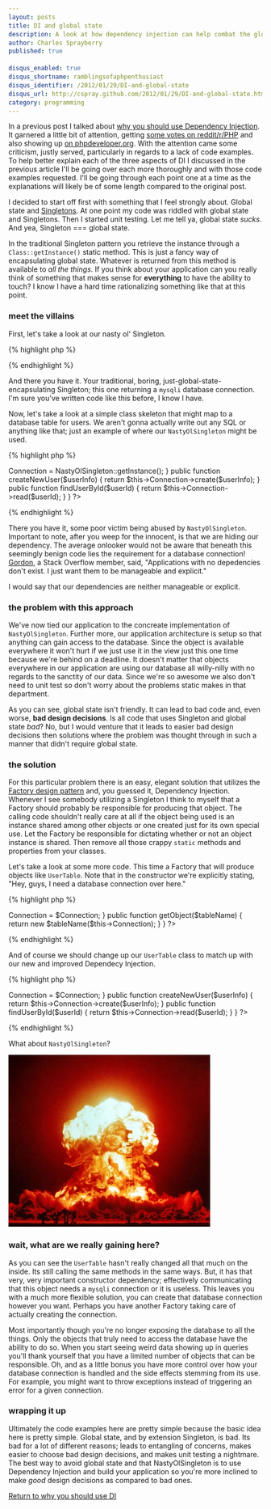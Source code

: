 ```yaml
---
layout: posts
title: DI and global state
description: A look at how dependency injection can help combat the global state produced by Singletons.
author: Charles Sprayberry
published: true

disqus_enabled: true
disqus_shortname: ramblingsofaphpenthusiast
disqus_identifier: /2012/01/29/DI-and-global-state
disqus_url: http://cspray.github.com/2012/01/29/DI-and-global-state.html
category: programming
---
```

In a previous post I talked about <a href="{% post_url 2012-01-24-why-you-should-use-DI %}">
why you should use Dependency Injection</a>. It garnered a little bit of attention, getting
[some votes on reddit/r/PHP](http://www.reddit.com/r/PHP/comments/owcaw/why_you_should_use_dependency_injection/)
and also showing up [on phpdeveloper.org](http://phpdeveloper.org/news/17457).
With the attention came some criticism, justly served, particularly in regards to a lack of code examples.
To help better explain each of the three aspects of DI I discussed in the previous article I'll be going
over each more thoroughly and with those code examples requested. I'll be going through each point
one at a time as the explanations will likely be of some length compared to the original post.

I decided to start off first with something that I feel strongly about. Global state and
[Singletons](http://sourcemaking.com/design_patterns/singleton). At one point my code was
riddled with global state and Singletons.  Then I started unit testing. Let me tell ya, global state
*sucks*. And yea, Singleton === global state.

In the traditional Singleton pattern you retrieve the instance through a <code>Class::getInstance()</code>
static method. This is just a fancy way of encapsulating global state. Whatever is returned from this
method is available to *all the things*. If you think about your application can you really
think of something that makes sense for **everything** to have the ability to touch?
I know I have a hard time rationalizing something like that at this point.

### meet the villains

First, let's take a look at our nasty ol' Singleton.

{% highlight php %}
<?php

class NastyOlSingleton {

    protected static $host = 'localhost';

    protected static $user = 'user';

    protected static $password = '12345';

    protected static $dbName = 'my_database';

    protected static $connection;

    private function __construct() {

    }

    public static function getInstance() {
        if (!self::$connection) {
            self::$connection = new mysqli(self::$host, self::$user, self::$password, self::$dbName);
        }
        return self::$connection;
    }

}
?>
{% endhighlight %}

And there you have it. Your traditional, boring, just-global-state-encapsulating Singleton; this one
returning a <code>mysqli</code> database connection. I'm sure you've written code like this before, I
know I have.

Now, let's take a look at a simple class skeleton that might map to a database table for users.
We aren't gonna actually write out any SQL or anything like that; just an example of where our
<code>NastyOlSingleton</code> might be used.

{% highlight php %}
<?php

class UserTable {

    protected $Connection;

    public function __construct() {
        $this->Connection = NastyOlSingleton::getInstance();
    }

    public function createNewUser($userInfo) {
        return $this->Connection->create($userInfo);
    }

    public function findUserById($userId) {
        return $this->Connection->read($userId);
    }

}

?>
{% endhighlight %}

There you have it, some poor victim being abused by <code>NastyOlSingleton</code>. Important to
note, after you weep for the innocent, is that we are hiding our dependency. The average onlooker
would not be aware that beneath this seemingly benign code lies the requirement for a database connection!
<a href="http://stackoverflow.com/users/208809/gordon">Gordon</a>, a Stack Overflow member, said,
"Applications with no depedencies don't exist. I just want them to be manageable and explicit."

I would say that our dependencies are neither manageable or explicit.

### the problem with this approach

We've now tied our application to the concreate implementation of <code>NastyOlSingleton</code>.
Further more, our application architecture is setup so that anything can gain access to the database.
Since the object is available everywhere it won't hurt if we just use it in the view just this one time
because we're behind on a deadline. It doesn't matter that objects everywhere in our application are
using our database all willy-nilly with no regards to the sanctity of our data.  Since we're so
awesome we also don't need to unit test so don't worry about the problems static makes in that department.

As you can see, global state isn't friendly. It can lead to bad code and, even worse, **bad
design decisions**. Is all code that uses Singleton and global state *bad*?  No, but
I would venture that it leads to easier bad design decisions then solutions where the problem was thought
through in such a manner that didn't require global state.

### the solution

For this particular problem there is an easy, elegant solution that utilizes the [Factory design pattern](http://sourcemaking.com/design_patterns/factory_method)
and, you guessed it, Dependency Injection.  Whenever I see somebody utilizing
a Singleton I think to myself that a Factory should probably be responsible for producing that object.
The calling code shouldn't really care at all if the object being used is an instance shared among other
objects or one created just for its own special use. Let the Factory be responsible for dictating whether
or not an object instance is shared. Then remove all those crappy <code>static</code> methods and
properties from your classes.

Let's take a look at some more code. This time a Factory that will produce objects like <code>UserTable</code>.
Note that in the constructor we're explicitly stating, "Hey, guys, I need a database connection over here."

{% highlight php %}
<?php

class DbTableFactory {

    protected $Connection;

    public function __construct(msyqli $Connection) {
        $this->Connection = $Connection;
    }

    public function getObject($tableName) {
        return new $tableName($this->Connection);
    }

}

?>
{% endhighlight %}

And of course we should change up our <code>UserTable</code> class to match up with our new and improved
Dependecy Injection.

{% highlight php %}
<?php

class UserTable {

    protected $Connection;

    public function __construct(mysqli $Connection) {
        $this->Connection = $Connection;
    }

    public function createNewUser($userInfo) {
        return $this->Connection->create($userInfo);
    }

    public function findUserById($userId) {
        return $this->Connection->read($userId);
    }

}

?>
{% endhighlight %}

What about <code>NastyOlSingleton</code>?

<img src="/img/nuclear_explosion.jpg" title="Destroy the Singleton.  Perhaps even with a fire." alt="Destroy the Singleton.  Perhaps even with a fire." class="center-block" width="400" height="340" />

### wait, what are we really gaining here?

As you can see the <code>UserTable</code> hasn't really changed all that much on the inside.  Its
still calling the same methods in the same ways. But, it has that very, very important constructor
dependency; effectively communicating that this object needs a <code>mysqli</code> connection or it
is useless. This leaves you with a much more flexible solution, you can create that database connection
however you want. Perhaps you have another Factory taking care of actually creating the connection.

Most importantly though you're no longer exposing the database to all the things.  Only the objects
that truly need to access the database have the ability to do so.  When you start seeing weird data
showing up in queries you'll thank yourself that you have a limited number of objects that can be
responsible. Oh, and as a little bonus you have more control over how your database connection is
handled and the side effects stemming from its use. For example, you might want to throw exceptions
instead of triggering an error for a given connection.

### wrapping it up

Ultimately the code examples here are pretty simple because the basic idea here is pretty simple.
Global state, and by extension Singleton, is bad. Its bad for a lot of different reasons; leads to
entangling of concerns, makes easier to choose bad design decisions, and makes unit testing a nightmare.
The best way to avoid global state and that NastyOlSingleton is to use Dependency Injection and build
your application so you're more inclined to make *good* design decisions as compared to bad
ones.

<a href="{% post_url 2012-01-24-why-you-should-use-DI %}">Return to why you should use DI</a>
